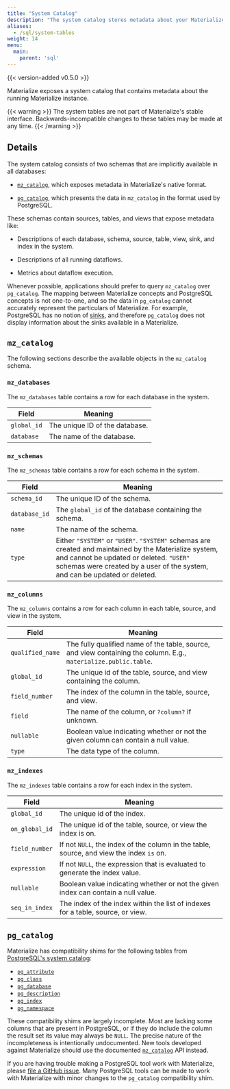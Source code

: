 ```yaml
---
title: "System Catalog"
description: "The system catalog stores metadata about your Materialize instance."
aliases:
  - /sql/system-tables
weight: 14
menu:
  main:
    parent: 'sql'
---
```


{{< version-added v0.5.0 >}}

Materialize exposes a system catalog that contains metadata about the running
Materialize instance.

{{< warning >}}
The system tables are not part of Materialize's stable interface.
Backwards-incompatible changes to these tables may be made at any time.
{{< /warning >}}

## Details

The system catalog consists of two schemas that are implicitly available in
all databases:

  * [`mz_catalog`](#mz-catalog), which exposes metadata in Materialize's
    native format.

  * [`pg_catalog`](#pg-catalog), which presents the data in `mz_catalog` in
    the format used by PostgreSQL.

These schemas contain sources, tables, and views that expose metadata like:

  * Descriptions of each database, schema, source, table, view, sink, and
    index in the system.

  * Descriptions of all running dataflows.

  * Metrics about dataflow execution.

Whenever possible, applications should prefer to query `mz_catalog` over
`pg_catalog`. The mapping between Materialize concepts and PostgreSQL concepts
is not one-to-one, and so the data in `pg_catalog` cannot accurately represent
the particulars of Materialize. For example, PostgreSQL has no notion of
[sinks](/sql/create-sink), and therefore `pg_catalog` does not display
information about the sinks available in a Materialize.

## `mz_catalog`

The following sections describe the available objects in the `mz_catalog`
schema.

### `mz_databases`

The `mz_databases` table contains a row for each database in the system.

Field       | Meaning
------------|----------
`global_id` | The unique ID of the database.
`database`  | The name of the database.

### `mz_schemas`

The `mz_schemas` table contains a row for each schema in the system.

Field          | Meaning
---------------|----------
`schema_id`    | The unique ID of the schema.
`database_id`  | The `global_id` of the database containing the schema.
`name`         | The name of the schema.
`type`         | Either `"SYSTEM"` or `"USER"`. `"SYSTEM"` schemas are created and maintained by the Materialize system, and cannot be updated or deleted. `"USER"` schemas were created by a user of the system, and can be updated or deleted.

### `mz_columns`

The `mz_columns` contains a row for each column in each table, source, and view
in the system.

Field            | Meaning
-----------------|----------
`qualified_name` | The fully qualified name of the table, source, and view containing the column. E.g., `materialize.public.table`.
`global_id`      | The unique id of the table, source, and view containing the column.
`field_number`   | The index of the column in the table, source, and view.
`field`          | The name of the column, or `?column?` if unknown.
`nullable`       | Boolean value indicating whether or not the given column can contain a null value.
`type`           | The data type of the column.

### `mz_indexes`

The `mz_indexes` table contains a row for each index in the system.

Field          | Meaning
---------------|----------
`global_id`    | The unique id of the index.
`on_global_id` | The unique id of the table, source, or view the index is on.
`field_number` | If not `NULL`, the index of the column in the table, source, and view the index `is` on.
`expression`   | If not `NULL`, the expression that is evaluated to generate the index value.
`nullable`     | Boolean value indicating whether or not the given index can contain a null value.
`seq_in_index` | The index of the index within the list of indexes for a table, source, or view.

## `pg_catalog`

Materialize has compatibility shims for the following tables from [PostgreSQL's
system catalog](https://www.postgresql.org/docs/current/catalogs.html):

  * [`pg_attribute`](https://www.postgresql.org/docs/current/catalog-pg-attribute.html)
  * [`pg_class`](https://www.postgresql.org/docs/current/catalog-pg-class.html)
  * [`pg_database`](https://www.postgresql.org/docs/current/catalog-pg-database.html)
  * [`pg_description`](https://www.postgresql.org/docs/current/catalog-pg-description.html)
  * [`pg_index`](https://www.postgresql.org/docs/current/catalog-pg-index.html)
  * [`pg_namespace`](https://www.postgresql.org/docs/current/catalog-pg-namespace.html)

These compatibility shims are largely incomplete. Most are lacking some columns
that are present in PostgreSQL, or if they do include the column the result set
its value may always be `NULL`. The precise nature of the incompleteness is
intentionally undocumented. New tools developed against Materialize should use
the documented [`mz_catalog`](#mz-catalog) API instead.

If you are having trouble making a PostgreSQL tool work with Materialize, please
[file a GitHub issue][gh-issue]. Many PostgreSQL tools can be made to work with
Materialize with minor changes to the `pg_catalog` compatibility shim.

[gh-issue]: (https://github.com/MaterializeInc/materialize/issues/new?labels=C-feature&template=feature.md)
